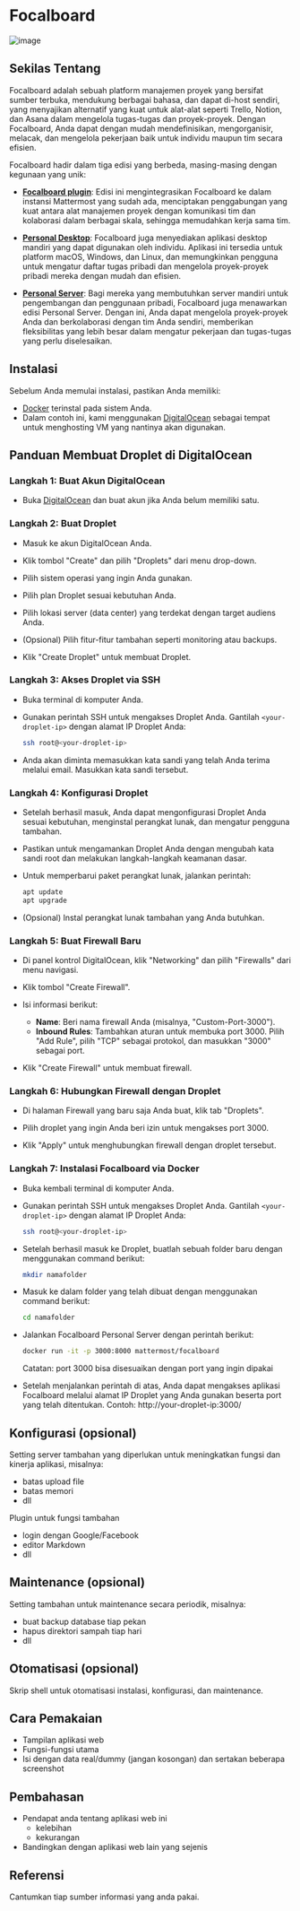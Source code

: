 # Focalboard
![image](https://github.com/mochammadkevin/focalboard/assets/88078382/7e325659-0caa-4c71-9a0e-8af28cad3d1d)

## Sekilas Tentang

Focalboard adalah sebuah platform manajemen proyek yang bersifat sumber terbuka, mendukung berbagai bahasa, dan dapat di-host sendiri, yang menyajikan alternatif yang kuat untuk alat-alat seperti Trello, Notion, dan Asana dalam mengelola tugas-tugas dan proyek-proyek. Dengan Focalboard, Anda dapat dengan mudah mendefinisikan, mengorganisir, melacak, dan mengelola pekerjaan baik untuk individu maupun tim secara efisien.

Focalboard hadir dalam tiga edisi yang berbeda, masing-masing dengan kegunaan yang unik:

* **[Focalboard plugin](https://github.com/mattermost/focalboard/releases)**: Edisi ini mengintegrasikan Focalboard ke dalam instansi Mattermost yang sudah ada, menciptakan penggabungan yang kuat antara alat manajemen proyek dengan komunikasi tim dan kolaborasi dalam berbagai skala, sehingga memudahkan kerja sama tim.

* **[Personal Desktop](https://www.focalboard.com/docs/personal-edition/desktop/)**: Focalboard juga menyediakan aplikasi desktop mandiri yang dapat digunakan oleh individu. Aplikasi ini tersedia untuk platform macOS, Windows, dan Linux, dan memungkinkan pengguna untuk mengatur daftar tugas pribadi dan mengelola proyek-proyek pribadi mereka dengan mudah dan efisien.

* **[Personal Server](https://www.focalboard.com/download/personal-edition/ubuntu/)**: Bagi mereka yang membutuhkan server mandiri untuk pengembangan dan penggunaan pribadi, Focalboard juga menawarkan edisi Personal Server. Dengan ini, Anda dapat mengelola proyek-proyek Anda dan berkolaborasi dengan tim Anda sendiri, memberikan fleksibilitas yang lebih besar dalam mengatur pekerjaan dan tugas-tugas yang perlu diselesaikan.


## Instalasi

Sebelum Anda memulai instalasi, pastikan Anda memiliki:

- [Docker](https://www.docker.com/get-started) terinstal pada sistem Anda.
- Dalam contoh ini, kami menggunakan [DigitalOcean](https://www.digitalocean.com/) sebagai tempat untuk menghosting VM yang nantinya akan digunakan.

## Panduan Membuat Droplet di DigitalOcean

### Langkah 1: Buat Akun DigitalOcean

- Buka [DigitalOcean](https://www.digitalocean.com/) dan buat akun jika Anda belum memiliki satu.

### Langkah 2: Buat Droplet

- Masuk ke akun DigitalOcean Anda.

- Klik tombol "Create" dan pilih "Droplets" dari menu drop-down.

- Pilih sistem operasi yang ingin Anda gunakan.

- Pilih plan Droplet sesuai kebutuhan Anda.

- Pilih lokasi server (data center) yang terdekat dengan target audiens Anda.

- (Opsional) Pilih fitur-fitur tambahan seperti monitoring atau backups.

- Klik "Create Droplet" untuk membuat Droplet.

### Langkah 3: Akses Droplet via SSH

- Buka terminal di komputer Anda.

- Gunakan perintah SSH untuk mengakses Droplet Anda. Gantilah `<your-droplet-ip>` dengan alamat IP Droplet Anda:
  
    ```bash
    ssh root@<your-droplet-ip>
    ```

- Anda akan diminta memasukkan kata sandi yang telah Anda terima melalui email. Masukkan kata sandi tersebut.

### Langkah 4: Konfigurasi Droplet

- Setelah berhasil masuk, Anda dapat mengonfigurasi Droplet Anda sesuai kebutuhan, menginstal perangkat lunak, dan mengatur pengguna tambahan.

- Pastikan untuk mengamankan Droplet Anda dengan mengubah kata sandi root dan melakukan langkah-langkah keamanan dasar.

- Untuk memperbarui paket perangkat lunak, jalankan perintah:

    ```bash
    apt update
    apt upgrade
    ```

- (Opsional) Instal perangkat lunak tambahan yang Anda butuhkan.

### Langkah 5: Buat Firewall Baru

- Di panel kontrol DigitalOcean, klik "Networking" dan pilih "Firewalls" dari menu navigasi.

- Klik tombol "Create Firewall".

- Isi informasi berikut:
   - **Name**: Beri nama firewall Anda (misalnya, "Custom-Port-3000").
   - **Inbound Rules**: Tambahkan aturan untuk membuka port 3000. Pilih "Add Rule", pilih "TCP" sebagai protokol, dan masukkan "3000" sebagai port.

- Klik "Create Firewall" untuk membuat firewall.

### Langkah 6: Hubungkan Firewall dengan Droplet

- Di halaman Firewall yang baru saja Anda buat, klik tab "Droplets".

- Pilih droplet yang ingin Anda beri izin untuk mengakses port 3000.

- Klik "Apply" untuk menghubungkan firewall dengan droplet tersebut.


### Langkah 7: Instalasi Focalboard via Docker

- Buka kembali terminal di komputer Anda.

- Gunakan perintah SSH untuk mengakses Droplet Anda. Gantilah `<your-droplet-ip>` dengan alamat IP Droplet Anda:
  
    ```bash
    ssh root@<your-droplet-ip>
    ```
- Setelah berhasil masuk ke Droplet, buatlah sebuah folder baru dengan menggunakan command berikut:
  
    ```bash
    mkdir namafolder
    ```
- Masuk ke dalam folder yang telah dibuat dengan menggunakan command berikut:
  
    ```bash
    cd namafolder
    ```
- Jalankan Focalboard Personal Server dengan perintah berikut:
    
     ```bash
    docker run -it -p 3000:8000 mattermost/focalboard
    ```
    Catatan: port 3000 bisa disesuaikan dengan port yang ingin dipakai

- Setelah menjalankan perintah di atas, Anda dapat mengakses aplikasi Focalboard melalui alamat IP Droplet yang Anda gunakan beserta port yang telah ditentukan. Contoh: http://your-droplet-ip:3000/

## Konfigurasi (opsional)

Setting server tambahan yang diperlukan untuk meningkatkan fungsi dan kinerja aplikasi, misalnya:
- batas upload file
- batas memori
- dll

Plugin untuk fungsi tambahan
- login dengan Google/Facebook
- editor Markdown
- dll


##  Maintenance (opsional)

Setting tambahan untuk maintenance secara periodik, misalnya:
- buat backup database tiap pekan
- hapus direktori sampah tiap hari
- dll


## Otomatisasi (opsional)

Skrip shell untuk otomatisasi instalasi, konfigurasi, dan maintenance.


## Cara Pemakaian

- Tampilan aplikasi web
- Fungsi-fungsi utama
- Isi dengan data real/dummy (jangan kosongan) dan sertakan beberapa screenshot


## Pembahasan

- Pendapat anda tentang aplikasi web ini
    - kelebihan
    - kekurangan
- Bandingkan dengan aplikasi web lain yang sejenis


## Referensi

Cantumkan tiap sumber informasi yang anda pakai.
